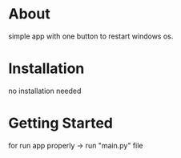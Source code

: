 # About

simple app with one button to restart windows os.

# Installation

no installation needed
# Getting Started

for run app properly -> run "main.py" file
